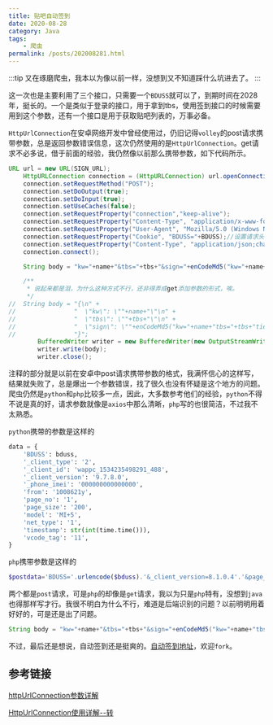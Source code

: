 ```yaml
---
title: 贴吧自动签到
date: 2020-08-28
category: Java
tags:
    - 爬虫
permalink: /posts/202008281.html
---
```


:::tip
又在琢磨爬虫，我本以为像以前一样，没想到又不知道踩什么坑进去了。
:::

<!-- more -->

这一次也是主要利用了三个接口，只需要一个`BDUSS`就可以了，到期时间在2028年，挺长的。一个是类似于登录的接口，用于拿到tbs，使用签到接口的时候需要用到这个参数，还有一个接口是用于获取贴吧列表的，万事必备。

`HttpUrlConnection`在安卓网络开发中曾经使用过，仍旧记得`volley`的post请求携带参数，总是返回参数错误信息，这次仍然使用的是`HttpUrlConnection`。get请求不必多说，借于前面的经验，我仍然像以前那么携带参数，如下代码所示。

```java
URL url = new URL(SIGN_URL);
    HttpURLConnection connection = (HttpURLConnection) url.openConnection();
    connection.setRequestMethod("POST");
    connection.setDoOutput(true);
    connection.setDoInput(true);
    connection.setUseCaches(false);
    connection.setRequestProperty("connection","keep-alive");
    connection.setRequestProperty("Content-Type", "application/x-www-form-urlencoded; charset=UTF-8");
    connection.setRequestProperty("User-Agent", "Mozilla/5.0 (Windows NT 6.1; WOW64) AppleWebKit/537.36 (KHTML, like Gecko) Chrome/39.0.2171.71 Safari/537.36");
    connection.setRequestProperty("Cookie", "BDUSS="+BDUSS);//设置请求头
    connection.setRequestProperty("Content-Type", "application/json;charset=utf-8");//设置参数类型是json格式
    connection.connect();

    String body = "kw="+name+"&tbs="+tbs+"&sign="+enCodeMd5("kw="+name+"tbs="+tbs+"tiebaclient!!!");

    /**
     * 说起来都是泪，为什么这种方式不行，还非得弄成get添加参数的形式，唉。
     */
//  String body = "{\n" +
//                "  \"kw\": \""+name+"\"\n" +
//                "  \"tbs\": \""+tbs+"\"\n" +
//                "  \"sign\": \""+enCodeMd5("kw="+name+"tbs="+tbs+"tiebaclient!!!")+"\"\n" +
//                "}";
        BufferedWriter writer = new BufferedWriter(new OutputStreamWriter(connection.getOutputStream(), "UTF-8"));
        writer.write(body);
        writer.close();
```

注释的部分就是以前在安卓中post请求携带参数的格式，我满怀信心的这样写，结果就失败了，总是爆出一个参数错误，找了很久也没有怀疑是这个地方的问题。爬虫仍然是`python`和`php`比较多一点，因此，大多数参考他们的经验，`python`不得不说是真的好，请求参数就像是`axios`中那么清晰，`php`写的也很简洁，不过我不太熟悉。

`python`携带的参数是这样的

```python
data = {
    'BDUSS': bduss,
    '_client_type': '2',
    '_client_id': 'wappc_1534235498291_488',
    '_client_version': '9.7.8.0',
    '_phone_imei': '000000000000000',
    'from': '1008621y',
    'page_no': '1',
    'page_size': '200',
    'model': 'MI+5',
    'net_type': '1',
    'timestamp': str(int(time.time())),
    'vcode_tag': '11',
}
```

`php`携带参数是这样的

```php
$postdata='BDUSS='.urlencode($bduss).'&_client_version=8.1.0.4'.'&page_no=' . $pageno.'&page_size=100'.'&sign='.md5('BDUSS='.$bduss.'_client_version=8.1.0.4'.'page_no='.$pageno.'page_size=100'.'tiebaclient!!!');
```

两个都是`post`请求，可是`php`的却像是`get`请求，我以为只是`php`特有，没想到`java`也得那样写才行。我很不明白为什么不行，难道是后端识别的问题？以前明明用着好好的，可是还是出了问题。

```java
String body = "kw="+name+"&tbs="+tbs+"&sign="+enCodeMd5("kw="+name+"tbs="+tbs+"tiebaclient!!!");
```

不过，最后还是想说，自动签到还是挺爽的。[自动签到地址](https://github.com/srcrs/TiebaSignIn)，欢迎`fork`。

## 参考链接

[httpUrlConnection参数详解](https://www.cnblogs.com/zisexingchen/p/3250970.html)

[HttpUrlConnection使用详解--转](https://www.cnblogs.com/tenWood/p/8563617.html)
